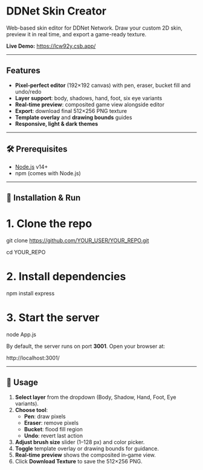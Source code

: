 # DDNet Skin Creator

Web-based skin editor for DDNet Network. Draw your custom 2D skin, preview it in real time, and export a game-ready texture.

**Live Demo:** https://lcw92y.csb.app/

---

## Features

- **Pixel‑perfect editor** (192×192 canvas) with pen, eraser, bucket fill and undo/redo  
- **Layer support**: body, shadows, hand, foot, six eye variants  
- **Real‑time preview**: composited game view alongside editor  
- **Export**: download final 512×256 PNG texture  
- **Template overlay** and **drawing bounds** guides  
- **Responsive, light & dark themes**  

---

## 🛠️ Prerequisites

- [Node.js](https://nodejs.org/) v14+  
- npm (comes with Node.js)  

---

## 🚀 Installation & Run


# 1. Clone the repo
git clone https://github.com/YOUR_USER/YOUR_REPO.git

cd YOUR_REPO

# 2. Install dependencies
npm install express

# 3. Start the server
node App.js


By default, the server runs on port **3001**. Open your browser at:


http://localhost:3001/

---

## 🎨 Usage

1. **Select layer** from the dropdown (Body, Shadow, Hand, Foot, Eye variants).  
2. **Choose tool**:  
   - **Pen**: draw pixels  
   - **Eraser**: remove pixels  
   - **Bucket**: flood fill region  
   - **Undo**: revert last action  
3. **Adjust brush size** slider (1–128 px) and color picker.  
4. **Toggle** template overlay or drawing bounds for guidance.  
5. **Real‑time preview** shows the composited in‑game view.  
6. Click **Download Texture** to save the 512×256 PNG.  

